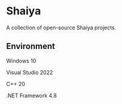 # Shaiya
A collection of open-source Shaiya projects.

## Environment

Windows 10

Visual Studio 2022

C++ 20

.NET Framework 4.8
